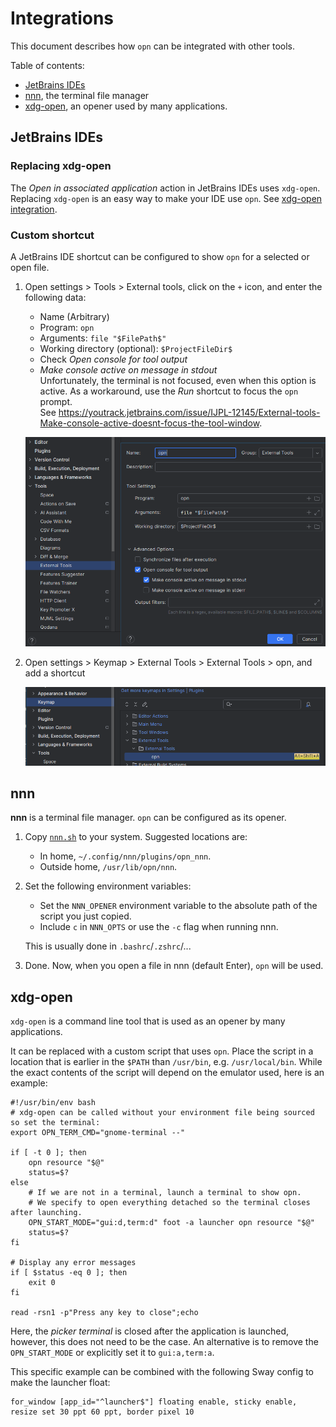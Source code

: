 # Integrations
This document describes how `opn` can be integrated with other tools.

Table of contents:
- [JetBrains IDEs](#jetbrains-ides)
- [nnn](#nnn), the terminal file manager
- [xdg-open](#xdg-open), an opener used by many applications.

## JetBrains IDEs

### Replacing xdg-open
The _Open in associated application_ action in JetBrains IDEs uses `xdg-open`.
Replacing `xdg-open` is an easy way to make your IDE use `opn`.
See [xdg-open integration](#xdg-open).

### Custom shortcut
A JetBrains IDE shortcut can be configured to show `opn` for a selected or open file.

1. Open settings > Tools > External tools, click on the `+` icon, and
   enter the following data:
    - Name (Arbitrary)
    - Program: `opn`
    - Arguments: `file "$FilePath$"`
    - Working directory (optional): `$ProjectFileDir$`
    - Check _Open console for tool output_
    - _Make console active on message in stdout_  
      Unfortunately, the terminal is not focused, even when this option is active.
      As a workaround, use the _Run_ shortcut to focus the `opn` prompt.  
      See https://youtrack.jetbrains.com/issue/IJPL-12145/External-tools-Make-console-active-doesnt-focus-the-tool-window.

   ![JetBrains external tool settings](jetbrains/external_tool_settings.png)

2. Open settings > Keymap > External Tools > External Tools > opn, and add a shortcut

   ![JetBrains keymap](jetbrains/keymap.png)


## nnn
**nnn** is a terminal file manager. `opn` can be configured as its opener.

1. Copy [`nnn.sh`](./nnn.sh?raw=1) to your system. Suggested locations are:
   - In home, `~/.config/nnn/plugins/opn_nnn`.
   - Outside home, `/usr/lib/opn/nnn`.
1. Set the following environment variables:
   - Set the `NNN_OPENER` environment variable to the absolute path of the script you just copied.
   - Include `c` in `NNN_OPTS` or use the `-c` flag when running nnn.

   This is usually done in `.bashrc`/`.zshrc`/...
1. Done. Now, when you open a file in nnn (default Enter), `opn` will be used.

## xdg-open
`xdg-open` is a command line tool that is used as an opener by many applications. 

It can be replaced with a custom script that uses `opn`.
Place the script in a location that is earlier in the `$PATH` than `/usr/bin`,
e.g. `/usr/local/bin`.
While the exact contents of the script will depend on the emulator used, here is an example:

```shell
#!/usr/bin/env bash
# xdg-open can be called without your environment file being sourced so set the terminal:
export OPN_TERM_CMD="gnome-terminal --"

if [ -t 0 ]; then
	opn resource "$@"
	status=$?
else
	# If we are not in a terminal, launch a terminal to show opn.
	# We specify to open everything detached so the terminal closes after launching.
	OPN_START_MODE="gui:d,term:d" foot -a launcher opn resource "$@"
	status=$?
fi

# Display any error messages
if [ $status -eq 0 ]; then
	exit 0
fi

read -rsn1 -p"Press any key to close";echo
```

Here, the _picker terminal_ is closed after the application is launched, however, this does not
need to be the case.
An alternative is to remove the `OPN_START_MODE` or explicitly set it to `gui:a,term:a`.

This specific example can be combined with the following Sway config to make the launcher float:
```
for_window [app_id="^launcher$"] floating enable, sticky enable, resize set 30 ppt 60 ppt, border pixel 10
```
